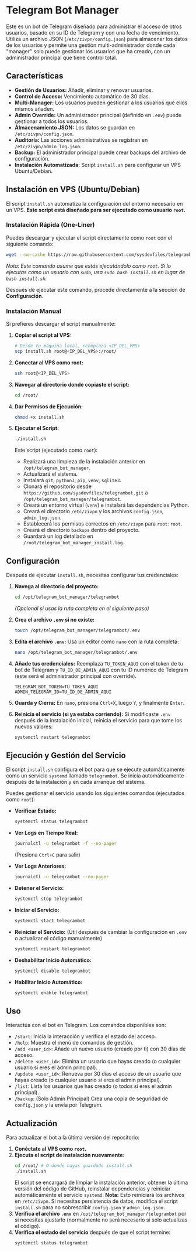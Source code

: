# Telegram Bot Manager

Este es un bot de Telegram diseñado para administrar el acceso de otros usuarios, basado en su ID de Telegram y con una fecha de vencimiento. Utiliza un archivo JSON (`/etc/zivpn/config.json`) para almacenar los datos de los usuarios y permite una gestión multi-administrador donde cada "manager" solo puede gestionar los usuarios que ha creado, con un administrador principal que tiene control total.

## Características

*   **Gestión de Usuarios:** Añadir, eliminar y renovar usuarios.
*   **Control de Acceso:** Vencimiento automático de 30 días.
*   **Multi-Manager:** Los usuarios pueden gestionar a los usuarios que ellos mismos añaden.
*   **Admin Override:** Un administrador principal (definido en `.env`) puede gestionar a todos los usuarios.
*   **Almacenamiento JSON:** Los datos se guardan en `/etc/zivpn/config.json`.
*   **Auditoría:** Las acciones administrativas se registran en `/etc/zivpn/admin_log.json`.
*   **Backup:** El administrador principal puede crear backups del archivo de configuración.
*   **Instalación Automatizada:** Script `install.sh` para configurar un VPS Ubuntu/Debian.

## Instalación en VPS (Ubuntu/Debian)

El script `install.sh` automatiza la configuración del entorno necesario en un VPS. **Este script está diseñado para ser ejecutado como usuario `root`.**

### Instalación Rápida (One-Liner)

Puedes descargar y ejecutar el script directamente como `root` con el siguiente comando:

```bash
wget --no-cache https://raw.githubusercontent.com/sysdevfiles/telegrambot/main/install.sh -O install.sh && chmod +x install.sh && bash install.sh && rm install.sh
```
*Nota: Este comando asume que estás ejecutándolo como `root`. Si lo ejecutas como un usuario con `sudo`, usa `sudo bash install.sh` en lugar de `bash install.sh`.*

Después de ejecutar este comando, procede directamente a la sección de **Configuración**.

### Instalación Manual

Si prefieres descargar el script manualmente:

1.  **Copiar el script al VPS:**
    ```bash
    # Desde tu máquina local, reemplaza <IP_DEL_VPS>
    scp install.sh root@<IP_DEL_VPS>:/root/
    ```

2.  **Conectar al VPS como root:**
    ```bash
    ssh root@<IP_DEL_VPS>
    ```

3.  **Navegar al directorio donde copiaste el script:**
    ```bash
    cd /root/
    ```

4.  **Dar Permisos de Ejecución:**
    ```bash
    chmod +x install.sh
    ```

5.  **Ejecutar el Script:**
    ```bash
    ./install.sh
    ```
    Este script (ejecutado como `root`):
    *   Realizará una limpieza de la instalación anterior en `/opt/telegram_bot_manager`.
    *   Actualizará el sistema.
    *   Instalará `git`, `python3`, `pip`, `venv`, `sqlite3`.
    *   Clonará el repositorio desde `https://github.com/sysdevfiles/telegrambot.git` a `/opt/telegram_bot_manager/telegrambot`.
    *   Creará un entorno virtual (`venv`) e instalará las dependencias Python.
    *   Creará el directorio `/etc/zivpn` y los archivos `config.json`, `admin_log.json`.
    *   Establecerá los permisos correctos en `/etc/zivpn` para `root:root`.
    *   Creará el directorio `backups` dentro del proyecto.
    *   Guardará un log detallado en `/root/telegram_bot_manager_install.log`.

## Configuración

Después de ejecutar `install.sh`, necesitas configurar tus credenciales:

1.  **Navega al directorio del proyecto:**
    ```bash
    cd /opt/telegram_bot_manager/telegrambot
    ```
    *(Opcional si usas la ruta completa en el siguiente paso)*

2.  **Crea el archivo `.env` si no existe:**
    ```bash
    touch /opt/telegram_bot_manager/telegrambot/.env
    ```

3.  **Edita el archivo `.env`:**
    Usa un editor como `nano` con la ruta completa:
    ```bash
    nano /opt/telegram_bot_manager/telegrambot/.env
    ```

4.  **Añade tus credenciales:**
    Reemplaza `TU_TOKEN_AQUI` con el token de tu bot de Telegram y `TU_ID_DE_ADMIN_AQUI` con tu ID numérico de Telegram (este será el administrador principal con override).
    ```dotenv
    TELEGRAM_BOT_TOKEN=TU_TOKEN_AQUI
    ADMIN_TELEGRAM_ID=TU_ID_DE_ADMIN_AQUI
    ```

5.  **Guarda y Cierra:** En `nano`, presiona `Ctrl+X`, luego `Y`, y finalmente `Enter`.

6.  **Reinicia el servicio (si ya estaba corriendo):** Si modificaste `.env` después de la instalación inicial, reinicia el servicio para que tome los nuevos valores:
    ```bash
    systemctl restart telegrambot
    ```

## Ejecución y Gestión del Servicio

El script `install.sh` configura el bot para que se ejecute automáticamente como un servicio `systemd` llamado `telegrambot`. Se inicia automáticamente después de la instalación y en cada arranque del sistema.

Puedes gestionar el servicio usando los siguientes comandos (ejecutados como `root`):

*   **Verificar Estado:**
    ```bash
    systemctl status telegrambot
    ```

*   **Ver Logs en Tiempo Real:**
    ```bash
    journalctl -u telegrambot -f --no-pager
    ```
    (Presiona `Ctrl+C` para salir)

*   **Ver Logs Anteriores:**
    ```bash
    journalctl -u telegrambot --no-pager
    ```

*   **Detener el Servicio:**
    ```bash
    systemctl stop telegrambot
    ```

*   **Iniciar el Servicio:**
    ```bash
    systemctl start telegrambot
    ```

*   **Reiniciar el Servicio:**
    (Útil después de cambiar la configuración en `.env` o actualizar el código manualmente)
    ```bash
    systemctl restart telegrambot
    ```

*   **Deshabilitar Inicio Automático:**
    ```bash
    systemctl disable telegrambot
    ```

*   **Habilitar Inicio Automático:**
    ```bash
    systemctl enable telegrambot
    ```

## Uso

Interactúa con el bot en Telegram. Los comandos disponibles son:

*   `/start`: Inicia la interacción y verifica el estado del acceso.
*   `/help`: Muestra el menú de comandos de gestión.
*   `/add <user_id>`: Añade un nuevo usuario (creado por ti) con 30 días de acceso.
*   `/delete <user_id>`: Elimina un usuario que hayas creado (o cualquier usuario si eres el admin principal).
*   `/update <user_id>`: Renueva por 30 días el acceso de un usuario que hayas creado (o cualquier usuario si eres el admin principal).
*   `/list`: Lista los usuarios que has creado (o todos si eres el admin principal).
*   `/backup`: (Solo Admin Principal) Crea una copia de seguridad de `config.json` y la envía por Telegram.

## Actualización

Para actualizar el bot a la última versión del repositorio:

1.  **Conéctate al VPS como `root`.**
2.  **Ejecuta el script de instalación nuevamente:**
    ```bash
    cd /root/ # O donde hayas guardado install.sh
    ./install.sh
    ```
    El script se encargará de limpiar la instalación anterior, obtener la última versión del código de GitHub, reinstalar dependencias y reiniciar automáticamente el servicio `systemd`. **Nota:** Esto reiniciará los archivos en `/etc/zivpn`. Si necesitas persistencia de datos, modifica el script `install.sh` para no sobrescribir `config.json` y `admin_log.json`.
3.  **Verifica el archivo `.env`** en `/opt/telegram_bot_manager/telegrambot` por si necesitas ajustarlo (normalmente no será necesario si solo actualizas el código).
4.  **Verifica el estado del servicio** después de que el script termine:
    ```bash
    systemctl status telegrambot
    ```
